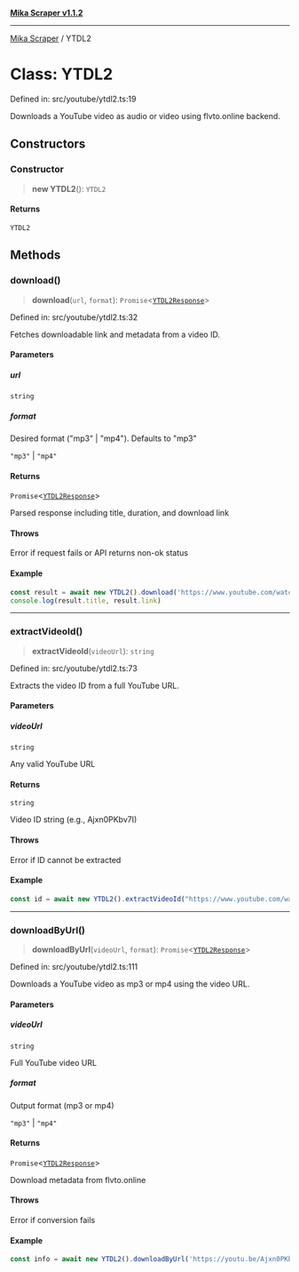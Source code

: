 [**Mika Scraper v1.1.2**](../README.md)

***

[Mika Scraper](../README.md) / YTDL2

# Class: YTDL2

Defined in: src/youtube/ytdl2.ts:19

Downloads a YouTube video as audio or video using flvto.online backend.

## Constructors

### Constructor

> **new YTDL2**(): `YTDL2`

#### Returns

`YTDL2`

## Methods

### download()

> **download**(`url`, `format`): `Promise`\<[`YTDL2Response`](../interfaces/YTDL2Response.md)\>

Defined in: src/youtube/ytdl2.ts:32

Fetches downloadable link and metadata from a video ID.

#### Parameters

##### url

`string`

##### format

Desired format ("mp3" | "mp4"). Defaults to "mp3"

`"mp3"` | `"mp4"`

#### Returns

`Promise`\<[`YTDL2Response`](../interfaces/YTDL2Response.md)\>

Parsed response including title, duration, and download link

#### Throws

Error if request fails or API returns non-ok status

#### Example

```ts
const result = await new YTDL2().download('https://www.youtube.com/watch?v=0TR3_-Rz7t0')
console.log(result.title, result.link)
```

***

### extractVideoId()

> **extractVideoId**(`videoUrl`): `string`

Defined in: src/youtube/ytdl2.ts:73

Extracts the video ID from a full YouTube URL.

#### Parameters

##### videoUrl

`string`

Any valid YouTube URL

#### Returns

`string`

Video ID string (e.g., Ajxn0PKbv7I)

#### Throws

Error if ID cannot be extracted

#### Example

```ts
const id = await new YTDL2().extractVideoId("https://www.youtube.com/watch?v=Ajxn0PKbv7I")
```

***

### downloadByUrl()

> **downloadByUrl**(`videoUrl`, `format`): `Promise`\<[`YTDL2Response`](../interfaces/YTDL2Response.md)\>

Defined in: src/youtube/ytdl2.ts:111

Downloads a YouTube video as mp3 or mp4 using the video URL.

#### Parameters

##### videoUrl

`string`

Full YouTube video URL

##### format

Output format (mp3 or mp4)

`"mp3"` | `"mp4"`

#### Returns

`Promise`\<[`YTDL2Response`](../interfaces/YTDL2Response.md)\>

Download metadata from flvto.online

#### Throws

Error if conversion fails

#### Example

```ts
const info = await new YTDL2().downloadByUrl('https://youtu.be/Ajxn0PKbv7I', 'mp3')
```
